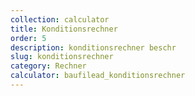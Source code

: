 ```yaml
---
collection: calculator
title: Konditionsrechner
order: 5
description: konditionsrechner beschr
slug: konditionsrechner
category: Rechner
calculator: baufilead_konditionsrechner
---
```

